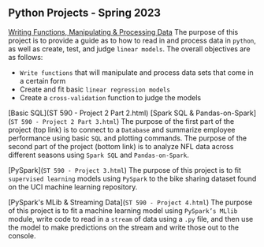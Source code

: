 ## Python Projects - Spring 2023

[Writing Functions, Manipulating & Processing Data](Project1FINAL.html)
The purpose of this project is to provide a guide as to how to read in and process data in `python`, as well as create, test, and judge `linear models`. The overall objectives are as follows:  

* `Write functions` that will manipulate and process data sets that come in a certain form  
* Create and fit basic `linear regression models`  
* Create a `cross-validation` function to judge the models  

[Basic SQL](ST 590 - Project 2 Part 2.html)
[Spark SQL & Pandas-on-Spark](`ST 590 - Project 2 Part 3.html`)
The purpose of the first part of the project (top link) is to connect to a `Database` and summarize employee performance using basic `SQL` and plotting commands.
The purpose of the second part of the project (bottom link) is to analyze NFL data across different seasons using `Spark SQL` and `Pandas-on-Spark`.

[PySpark](`ST 590 - Project 3.html`)
The purpose of this project is to fit `supervised learning` models using `PySpark` to the bike sharing dataset found on the UCI machine learning repository.

[PySpark's MLib & Streaming Data](`ST 590 - Project 4.html`)
The purpose of this project is to fit a machine learning model using `PySpark’s MLlib` module, write code to read in a `stream` of data using a `.py` file, and then use the model to make predictions on the stream and write those out to the console.
